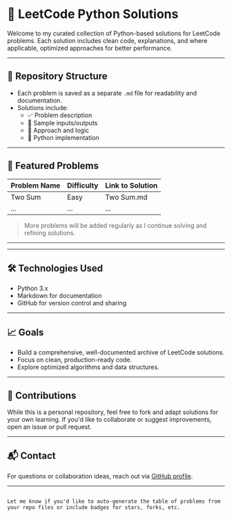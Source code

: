 # 🧠 LeetCode Python Solutions

Welcome to my curated collection of Python-based solutions for LeetCode problems. Each solution includes clean code, explanations, and where applicable, optimized approaches for better performance.

---

## 📂 Repository Structure

- Each problem is saved as a separate `.md` file for readability and documentation.
- Solutions include:
  - ✅ Problem description
  - 🧪 Sample inputs/outputs
  - 🧠 Approach and logic
  - 🧮 Python implementation

---

## 📌 Featured Problems

| Problem Name       | Difficulty | Link to Solution |
|--------------------|------------|------------------|
| Two Sum            | Easy       | Two Sum.md       |
| ...                | ...        | ...              |

> More problems will be added regularly as I continue solving and refining solutions.

---

---
## 🛠️ Technologies Used

- Python 3.x
- Markdown for documentation
- GitHub for version control and sharing

---

## 📈 Goals

- Build a comprehensive, well-documented archive of LeetCode solutions.
- Focus on clean, production-ready code.
- Explore optimized algorithms and data structures.

---

## 🙌 Contributions

While this is a personal repository, feel free to fork and adapt solutions for your own learning. If you'd like to collaborate or suggest improvements, open an issue or pull request.

---

## 📬 Contact

For questions or collaboration ideas, reach out via [GitHub profile](https://github.com/BEASTROHO).

---

```

Let me know if you'd like to auto-generate the table of problems from your repo files or include badges for stars, forks, etc.
